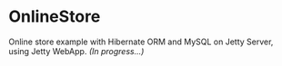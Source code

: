 # OnlineStore
Online store example with Hibernate ORM and MySQL on Jetty Server, using Jetty WebApp.
_(In progress...)_